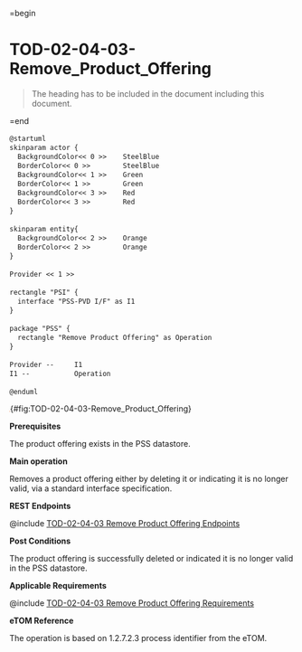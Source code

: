 =begin

# TOD-02-04-03-Remove_Product_Offering

> The heading has to be included in the document including this document.

=end

```plantuml
@startuml
skinparam actor {
  BackgroundColor<< 0 >> 	SteelBlue
  BorderColor<< 0 >> 		SteelBlue
  BackgroundColor<< 1 >> 	Green
  BorderColor<< 1 >> 		Green
  BackgroundColor<< 3 >> 	Red
  BorderColor<< 3 >> 		Red
}

skinparam entity{
  BackgroundColor<< 2 >> 	Orange
  BorderColor<< 2 >> 		Orange
}

Provider << 1 >>

rectangle "PSI" {
  interface "PSS-PVD I/F" as I1
}

package "PSS" {
  rectangle "Remove Product Offering" as Operation
}

Provider --	    I1
I1 --           Operation

@enduml

```

![**TOD-02-04-03**: Remove Product Offering](../../common/pixel.png){#fig:TOD-02-04-03-Remove_Product_Offering}

**Prerequisites**

The product offering exists in the PSS datastore.

**Main operation**

Removes a product offering either by deleting it or indicating it is no longer valid, via a standard interface specification.

**REST Endpoints**

@include [TOD-02-04-03 Remove Product Offering Endpoints](endpoints/TOD-02-04-03-Remove_Product_Offering-endpoints.md)

**Post Conditions**

The product offering is successfully deleted or indicated it is no longer valid in the PSS datastore.

**Applicable Requirements**

@include [TOD-02-04-03 Remove Product Offering Requirements](requirements/TOD-02-04-03-Remove_Product_Offering-requirements.md)

**eTOM Reference**

The operation is based on 1.2.7.2.3 process identifier from the eTOM.
